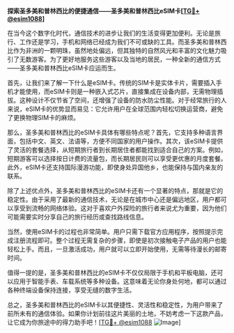 **探索圣多美和普林西比的便捷通信——圣多美和普林西比eSIM卡[[TG💪+ @esim1088](https://t.me/s/esim1088)]**

在当今这个数字化时代，通信技术的进步让我们的生活变得更加便利。无论是旅行、工作还是学习，手机和网络已经成为我们不可或缺的工具。而圣多美和普林西比作为非洲的一颗明珠，虽然地处偏远，但其独特的自然风光和丰富的文化魅力吸引了无数游客。为了更好地服务这些游客以及当地的居民，一种全新的通信方式——圣多美和普林西比eSIM卡应运而生。

首先，让我们来了解一下什么是eSIM卡。传统的SIM卡是实体卡片，需要插入手机才能使用，而eSIM卡则是一种嵌入式芯片，直接集成在设备内部，无需物理插拔。这种设计不仅节省了空间，还增强了设备的防水防尘性能。对于经常旅行的人来说，eSIM卡的优势显而易见：它允许用户在全球范围内轻松切换运营商，避免了更换物理SIM卡的麻烦。

那么，圣多美和普林西比的eSIM卡具体有哪些特点呢？首先，它支持多种语言界面，包括中文、英文、法语等，方便不同国家的用户操作。其次，该eSIM卡提供了灵活的套餐选择，从短期旅行者到长期居住者都能找到适合自己的方案。例如，短期游客可以选择按日计费的流量包，而长期居民则可以享受更优惠的月度套餐。此外，eSIM卡还支持国际漫游功能，即使身处异国他乡，也能保持与国内亲友的联系。

除了上述优点外，圣多美和普林西比的eSIM卡还有一个显著的特点，那就是它的稳定性。由于采用了最新的通信技术，无论是在城市中心还是偏远地区，用户都可以享受到流畅的网络体验。这对于喜欢户外探险的旅行者来说尤为重要，因为他们可能需要实时分享自己的旅行经历或查找路线信息。

当然，使用eSIM卡的过程也非常简单。用户只需下载官方应用程序，按照提示完成注册流程即可。整个过程无需复杂的步骤，即使是初次接触电子产品的用户也能轻松上手。而且，一旦激活成功，用户就可以立即开始使用，无需等待漫长的邮寄时间。

值得一提的是，圣多美和普林西比的eSIM卡不仅仅局限于手机和平板电脑，还可以应用于智能手表、车载系统等多种设备。这意味着无论你身处何地，都可以通过各种终端设备保持连接，享受无缝的数字生活。

总之，圣多美和普林西比的eSIM卡以其便捷性、灵活性和稳定性，为用户带来了前所未有的通信体验。如果你计划前往这片美丽的土地，不妨考虑一下这款产品，让它成为你旅途中的得力助手吧！[[TG💪+ @esim1088](https://t.me/s/esim1088) ![Image](https://i.postimg.cc/4NQfJmqS/Snipaste-2025-05-13-00-14-12.png)]